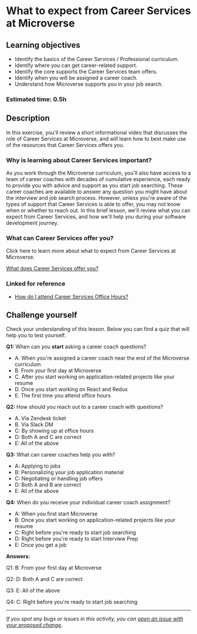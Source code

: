 # What to expect from Career Services at Microverse

## Learning objectives

- Identify the basics of the Career Services / Professional curriculum.
- Identify where you can get career-related support.
- Identify the core supports the Career Services team offers.
- Identify when you will be assigned a career coach.
- Understand how Microverse supports you in your job search.

### Estimated time: 0.5h

## Description

In this exercise, you'll review a short informational video that discusses the role of Career Services at Microverse, and will learn how to best make use of the resources that Career Services offers you.

### Why is learning about Career Services important?

As you work through the Microverse curriculum, you'll also have access to a team of career coaches with decades of cumulative experience, each ready to provide you with advice and support as you start job searching. These career coaches are available to answer any question you might have about the interview and job search process. However, unless you're aware of the types of support that Career Services is able to offer, you may not know when or whether to reach out. In this brief lesson, we'll review what you can expect from Career Services, and how we'll help you during your software development journey.

### What can Career Services offer you?

Click here to learn more about what to expect from Career Services at Microverse.

[What does Career Services offer you?](what-does-career-services-offer-you.md)

### Linked for reference

- [How do I attend Career Services Office Hours?](https://microverse.zendesk.com/hc/en-us/articles/360036510273)

## Challenge yourself

Check your understanding of this lesson. Below you can find a quiz that will help you to test yourself.

**Q1:** When can you **start** asking a career coach questions?

- A. When you're assigned a career coach near the end of the Microverse curriculum 
- B. From your first day at Microverse
- C. After you start working on application-related projects like your resume 
- D. Once you start working on React and Redux 
- E. The first time you attend office hours

**Q2:** How should you reach out to a career coach with questions?

- A. Via Zendesk ticket
- B. Via Slack DM
- C: By showing up at office hours
- D: Both A and C are correct
- E: All of the above

**Q3:** What can career coaches help you with?

- A: Applying to jobs
- B: Personalizing your job application material
- C: Negotiating or handling job offers
- D: Both A and B are correct
- E: All of the above

**Q4:** When do you receive your individual career coach assignment?

- A: When you first start Microverse
- B: Once you start working on application-related projects like your resume
- C: Right before you're ready to start job searching
- D: Right before you're ready to start Interview Prep
- E: Once you get a job

**Answers:**

Q1: B: From your first day at Microverse

Q2: D: Both A and C are correct

Q3: E: All of the above

Q4: C: Right before you're ready to start job searching



------

_If you spot any bugs or issues in this activity, you can [open an issue with your proposed change](https://github.com/microverseinc/curriculum-transversal-skills/blob/main/git-github/articles/open_issue.md)._